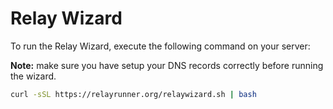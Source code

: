 # Relay Wizard

To run the Relay Wizard, execute the following command on your server:

**Note:** make sure you have setup your DNS records correctly before running the wizard.

```bash
curl -sSL https://relayrunner.org/relaywizard.sh | bash
```

